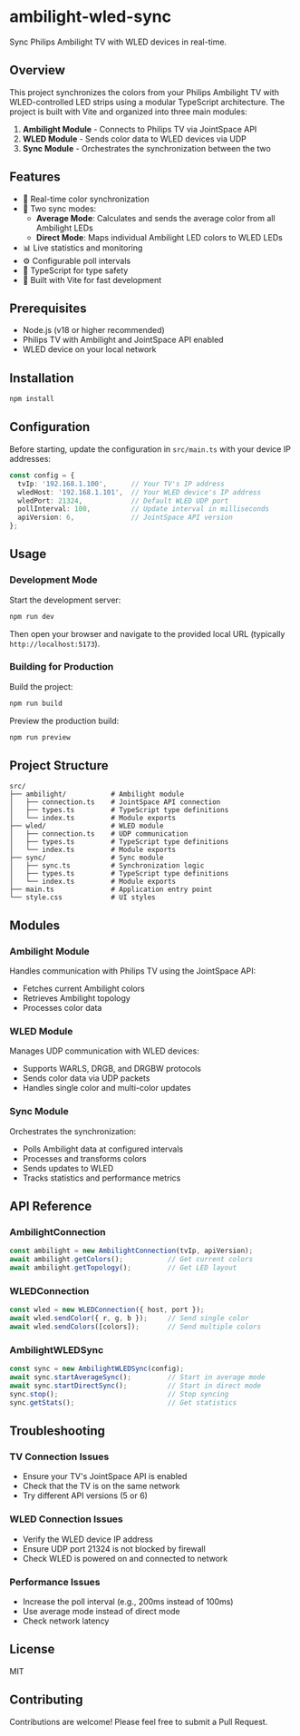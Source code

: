# ambilight-wled-sync

Sync Philips Ambilight TV with WLED devices in real-time.

## Overview

This project synchronizes the colors from your Philips Ambilight TV with WLED-controlled LED strips using a modular TypeScript architecture. The project is built with Vite and organized into three main modules:

1. **Ambilight Module** - Connects to Philips TV via JointSpace API
2. **WLED Module** - Sends color data to WLED devices via UDP
3. **Sync Module** - Orchestrates the synchronization between the two

## Features

- 🎨 Real-time color synchronization
- 🔄 Two sync modes:
  - **Average Mode**: Calculates and sends the average color from all Ambilight LEDs
  - **Direct Mode**: Maps individual Ambilight LED colors to WLED LEDs
- 📊 Live statistics and monitoring
- ⚙️ Configurable poll intervals
- 🎯 TypeScript for type safety
- 🚀 Built with Vite for fast development

## Prerequisites

- Node.js (v18 or higher recommended)
- Philips TV with Ambilight and JointSpace API enabled
- WLED device on your local network

## Installation

```bash
npm install
```

## Configuration

Before starting, update the configuration in `src/main.ts` with your device IP addresses:

```typescript
const config = {
  tvIp: '192.168.1.100',      // Your TV's IP address
  wledHost: '192.168.1.101',  // Your WLED device's IP address
  wledPort: 21324,            // Default WLED UDP port
  pollInterval: 100,          // Update interval in milliseconds
  apiVersion: 6,              // JointSpace API version
};
```

## Usage

### Development Mode

Start the development server:

```bash
npm run dev
```

Then open your browser and navigate to the provided local URL (typically `http://localhost:5173`).

### Building for Production

Build the project:

```bash
npm run build
```

Preview the production build:

```bash
npm run preview
```

## Project Structure

```
src/
├── ambilight/           # Ambilight module
│   ├── connection.ts    # JointSpace API connection
│   ├── types.ts         # TypeScript type definitions
│   └── index.ts         # Module exports
├── wled/                # WLED module
│   ├── connection.ts    # UDP communication
│   ├── types.ts         # TypeScript type definitions
│   └── index.ts         # Module exports
├── sync/                # Sync module
│   ├── sync.ts          # Synchronization logic
│   ├── types.ts         # TypeScript type definitions
│   └── index.ts         # Module exports
├── main.ts              # Application entry point
└── style.css            # UI styles
```

## Modules

### Ambilight Module

Handles communication with Philips TV using the JointSpace API:
- Fetches current Ambilight colors
- Retrieves Ambilight topology
- Processes color data

### WLED Module

Manages UDP communication with WLED devices:
- Supports WARLS, DRGB, and DRGBW protocols
- Sends color data via UDP packets
- Handles single color and multi-color updates

### Sync Module

Orchestrates the synchronization:
- Polls Ambilight data at configured intervals
- Processes and transforms colors
- Sends updates to WLED
- Tracks statistics and performance metrics

## API Reference

### AmbilightConnection

```typescript
const ambilight = new AmbilightConnection(tvIp, apiVersion);
await ambilight.getColors();           // Get current colors
await ambilight.getTopology();         // Get LED layout
```

### WLEDConnection

```typescript
const wled = new WLEDConnection({ host, port });
await wled.sendColor({ r, g, b });     // Send single color
await wled.sendColors([colors]);       // Send multiple colors
```

### AmbilightWLEDSync

```typescript
const sync = new AmbilightWLEDSync(config);
await sync.startAverageSync();         // Start in average mode
await sync.startDirectSync();          // Start in direct mode
sync.stop();                           // Stop syncing
sync.getStats();                       // Get statistics
```

## Troubleshooting

### TV Connection Issues

- Ensure your TV's JointSpace API is enabled
- Check that the TV is on the same network
- Try different API versions (5 or 6)

### WLED Connection Issues

- Verify the WLED device IP address
- Ensure UDP port 21324 is not blocked by firewall
- Check WLED is powered on and connected to network

### Performance Issues

- Increase the poll interval (e.g., 200ms instead of 100ms)
- Use average mode instead of direct mode
- Check network latency

## License

MIT

## Contributing

Contributions are welcome! Please feel free to submit a Pull Request.
